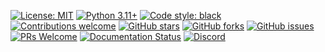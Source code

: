 <!-- Badges for the Neve AI project -->

[![License: MIT](https://img.shields.io/badge/License-MIT-blue.svg)](https://opensource.org/licenses/MIT)
[![Python 3.11+](https://img.shields.io/badge/python-3.11+-blue.svg)](https://www.python.org/downloads/)
[![Code style: black](https://img.shields.io/badge/code%20style-black-000000.svg)](https://github.com/psf/black)
[![Contributions welcome](https://img.shields.io/badge/contributions-welcome-brightgreen.svg)](https://github.com/Neve-ai/Neve/blob/main/CONTRIBUTING.md)
[![GitHub stars](https://img.shields.io/github/stars/Neve-ai/Neve.svg?style=social&label=Star)](https://github.com/Neve-ai/Neve)
[![GitHub forks](https://img.shields.io/github/forks/Neve-ai/Neve.svg?style=social&label=Fork)](https://github.com/Neve-ai/Neve)
[![GitHub issues](https://img.shields.io/github/issues/Neve-ai/Neve.svg)](https://github.com/Neve-ai/Neve/issues)
[![PRs Welcome](https://img.shields.io/badge/PRs-welcome-brightgreen.svg)](https://makeapullrequest.com)
[![Documentation Status](https://img.shields.io/badge/docs-latest-brightgreen.svg)](https://Neve-ai.github.io/docs)
[![Discord](https://img.shields.io/discord/1234567890?color=7289da&label=Discord&logo=discord&logoColor=white)](https://discord.gg/Neve-ai)
